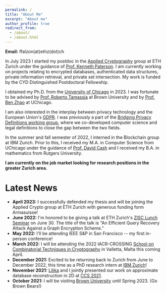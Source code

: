 ```yaml
---
permalink: /
title: "About Me"
excerpt: "About me"
author_profile: true
redirect_from: 
  - /about/
  - /about.html
---
```


**Email:** ffalzon(at)ethz(dot)ch

In July 2023 I started my postdoc in the [Applied Cryptography](https://appliedcrypto.ethz.ch/) group at ETH Zurich under the guidance of [Prof. Kenneth Paterson](https://inf.ethz.ch/people/person-detail.paterson.html). I am currently working on projects relating to encrypted databases, authenticated data structures, private information retrieval, and private set intersection. My work is funded by the CYD Distinguished Postdoctoral Fellowship.  

I obtained my Ph.D. from the [University of Chicago](https://computerscience.uchicago.edu/) in 2023. I was fortunate to be advised by [Prof. Roberto Tamassia](https://www.tamassia.net/) at Brown University and by [Prof. Ben Zhao](https://people.cs.uchicago.edu/~ravenben/) at UChicago. 

I am also interested in the interplay between privacy technology and the European Union's [GDPR](https://gdpr-info.eu/). I was previously a part of the [Bridging Privacy Definitions working group](https://privacytools.seas.harvard.edu/bridging-privacy-definitions), where we co-developed computer science and legal definitions to close the gap between the two fields.

In the summer and fall semester of 2022, I interned in the Blockchain group at IBM Zurich. 
Prior to this, I received my M.A. in Computer Science from UChicago under the guidance of [Prof. David Cash](https://people.cs.uchicago.edu/~davidcash/) and I received my B.A. in mathematics from Rutgers University.

**I am currently on the job market looking for research positions in the greater Zurich area.**

Latest News
========

* **April 2023:** I successfully defended my thesis and will be joining the Applied Crypto group at ETH Zurich with generous funding form Armasuisse!
* **June 2022:** I'm honored to be giving a talk at ETH Zurich's [ZISC Lunch Seminar](https://zisc.ethz.ch/events/zisc-lunch-seminar/) on June 30. The title of the talk is "An Efficient Query Recovery Attack Against a Graph Encryption Scheme."
* **May 2022:** I'll be attending IEEE S&P in San Francisco -- my first in-person conference!
* **March 2022:** I will be attending the 2022 IACR-CROSSING [School on Combinatorial Techniques in Cryptography](https://www.crossing.tu-darmstadt.de/news_events/schools/2022_school/index.en.jsp) in Valletta, Malta this coming April.
* **December 2021:** Excited to be returning back to Zurich from June to December 2022, this time as a PhD research intern at [IBM Zurich](https://www.zurich.ibm.com/)!
* **November 2021:** [Lilika](https://markatou.github.io/) and I jointly presented our work on approximate database reconstruction in 2D at [CCS 2021](https://www.sigsac.org/ccs/CCS2021/).
* **October 2021:** I will be visiting [Brown University](https://cs.brown.edu) until Spring 2023. (Go Brown Bears!)

